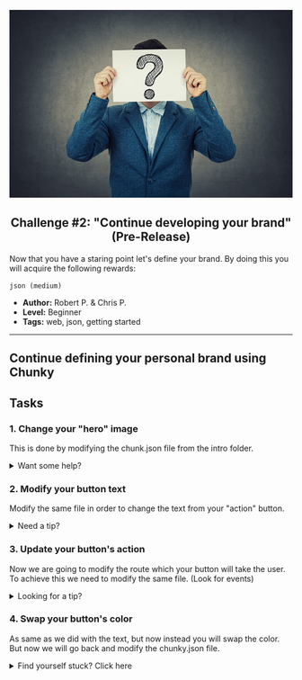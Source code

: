 <p align="center">
  <img src ="../../img/brand.jpg" />
</p>

<p align="center">
  <h2 align="center"> Challenge #2: "Continue developing your brand" (Pre-Release)</h2>
</p>

Now that you have a staring point let's define your brand.
By doing this you will acquire the following rewards:
```$xslt
json (medium)
```


* **Author:** Robert P. & Chris P.
* **Level:** Beginner
* **Tags:** web, json, getting started

---

###

## Continue defining your personal brand using Chunky

## Tasks

### 1. Change your "hero" image

This is done by modifying the chunk.json file from the intro folder.

<details>
  <summary>Want some help?</summary>
  <br />
   <p> Look for the image key under cover. </p>
</details>

### 2. Modify your button text

Modify the same file in order to change the text from your "action" button.

<details>
  <summary>Need a tip?</summary>
  <br />
   <p> Look for the primaryActionTitle key under cover. </p>
</details>

### 3. Update your button's action

Now we are going to modify the route which your button will take the user. To achieve this we need to modify the same file. (Look for events)

<details>
  <summary>Looking for a tip?</summary>
  <br />
   <p> Lookup for events key and then the cover key </p>
</details>

### 4. Swap your button's color

As same as we did with the text, but now instead you will swap the color. But now we will go back and modify the chunky.json file.

<details>
  <summary>Find yourself stuck? Click here</summary>
  <br />
   <p> Lookup for events key and then the cover key </p>
</details>